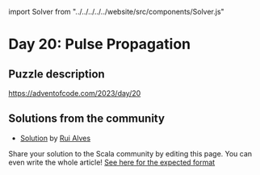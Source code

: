 import Solver from "../../../../../website/src/components/Solver.js"

# Day 20: Pulse Propagation

## Puzzle description

https://adventofcode.com/2023/day/20

## Solutions from the community

- [Solution](https://github.com/xRuiAlves/advent-of-code-2023/blob/main/Day20.scala) by [Rui Alves](https://github.com/xRuiAlves/)

Share your solution to the Scala community by editing this page.
You can even write the whole article! [See here for the expected format](https://github.com/scalacenter/scala-advent-of-code/discussions/424)
